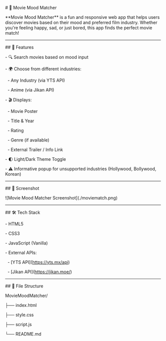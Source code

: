 \# 🎥 Movie Mood Matcher



\*\*Movie Mood Matcher\*\* is a fun and responsive web app that helps users discover movies based on their mood and preferred film industry. Whether you're feeling happy, sad, or just bored, this app finds the perfect movie match!



---



\## 🚀 Features



\- 🔍 Search movies based on mood input

\- 🌍 Choose from different industries:

&nbsp; - Any Industry (via YTS API)

&nbsp; - Anime (via Jikan API)

\- 🎬 Displays:

&nbsp; - Movie Poster

&nbsp; - Title \& Year

&nbsp; - Rating

&nbsp; - Genre (if available)

&nbsp; - External Trailer / Info Link

\- 🌓 Light/Dark Theme Toggle

\- ⚠️ Informative popup for unsupported industries (Hollywood, Bollywood, Korean)



---



\## 📸 Screenshot



!\[Movie Mood Matcher Screenshot](./moviematch.png) <!-- Add a real screenshot file if available -->



---



\## 🛠️ Tech Stack



\- HTML5

\- CSS3

\- JavaScript (Vanilla)

\- External APIs:

&nbsp; - \[YTS API](https://yts.mx/api)

&nbsp; - \[Jikan API](https://jikan.moe/)



---



\## 📂 File Structure



MovieMoodMatcher/

├── index.html

├── style.css

├── script.js

└── README.md



